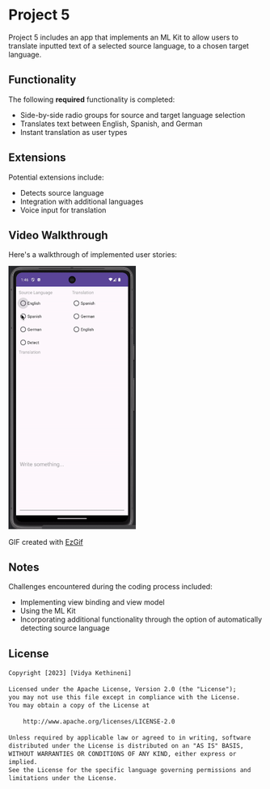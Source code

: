 # Project 5

Project 5 includes an app that implements an ML Kit to allow users to translate inputted text of a selected source language, to a chosen target language.

## Functionality 

The following **required** functionality is completed:

  - Side-by-side radio groups for source and target language selection
  - Translates text between English, Spanish, and German
  - Instant translation as user types

## Extensions

Potential extensions include:
  - Detects source language
  - Integration with additional languages
  - Voice input for translation

## Video Walkthrough

Here's a walkthrough of implemented user stories:

<img src='Project5 Video Walkthrough.gif' title='Project5 Video Walkthrough' width='50%' alt='Project5 Video Walkthrough' />

GIF created with [EzGif](https://ezgif.com/) 

## Notes

Challenges encountered during the coding process included:
  - Implementing view binding and view model
  - Using the ML Kit
  - Incorporating additional functionality through the option of             automatically detecting source language

## License

    Copyright [2023] [Vidya Kethineni]

    Licensed under the Apache License, Version 2.0 (the "License");
    you may not use this file except in compliance with the License.
    You may obtain a copy of the License at

        http://www.apache.org/licenses/LICENSE-2.0

    Unless required by applicable law or agreed to in writing, software
    distributed under the License is distributed on an "AS IS" BASIS,
    WITHOUT WARRANTIES OR CONDITIONS OF ANY KIND, either express or implied.
    See the License for the specific language governing permissions and
    limitations under the License.
